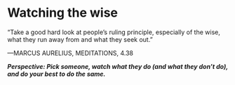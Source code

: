 # Watching the wise

“Take a good hard look at people’s ruling principle, especially of the wise, what they run away from and what they seek out.”

—MARCUS AURELIUS, MEDITATIONS, 4.38

***Perspective: Pick someone, watch what they do (and what they don’t do), and do your best to do the same.***